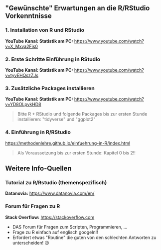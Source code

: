 ## "Gewünschte" Erwartungen an die R/RStudio Vorkenntnisse

### 1. Installation von R und RStudio
**YouTube Kanal: Statistik am PC:** https://www.youtube.com/watch?v=X_Mxya2Fis0

### 2. Erste Schritte Einführung in RStudio
**YouTube Kanal: Statistik am PC:** https://www.youtube.com/watch?v=tyvEHQszZJs

### 3. Zusätzliche Packages installieren
**YouTube Kanal: Statistik am PC:** https://www.youtube.com/watch?v=YD8OLpvkHD8

> Bitte R + RStudio und folgende Packages bis zur ersten Stunde installieren: "tidyverse" und "ggplot2"


### 4. Einführung in R/RStudio
https://methodenlehre.github.io/einfuehrung-in-R/index.html

> Als Voraussetzung bis zur ersten Stunde: Kapitel 0 bis 2!! 


## Weitere Info-Quellen

### Tutorial zu R/Rstudio (themenspezifisch)
**Datanovia:** https://www.datanovia.com/en/


### Forum für Fragen zu R
**Stack Overflow:** https://stackoverflow.com

- DAS Forum für Fragen zum Scripten, Programmieren, ...
- Frage zu R einfach auf englisch googeln!! 
- Erfordert etwas "Routine" die guten von den schlechten Antworten zu unterscheiden! :wink:


